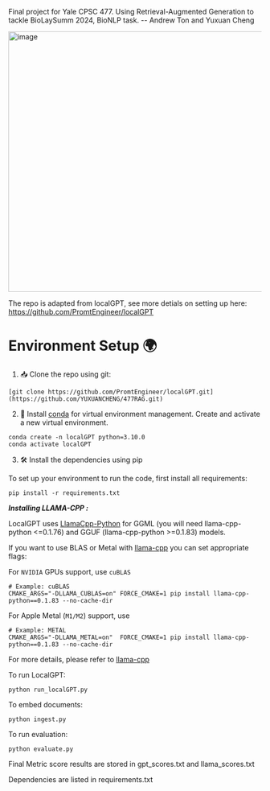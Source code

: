 Final project for Yale CPSC 477. Using Retrieval-Augmented Generation to tackle BioLaySumm 2024, BioNLP task.
-- Andrew Ton and Yuxuan Cheng

<img width="518" alt="image" src="https://github.com/user-attachments/assets/83d917ea-2c05-4555-9b39-ead2b0448218">


The repo is adapted from localGPT, see more detials on setting up here: https://github.com/PromtEngineer/localGPT

# Environment Setup 🌍

1. 📥 Clone the repo using git:

```shell
[git clone https://github.com/PromtEngineer/localGPT.git](https://github.com/YUXUANCHENG/477RAG.git)
```

2. 🐍 Install [conda](https://www.anaconda.com/download) for virtual environment management. Create and activate a new virtual environment.

```shell
conda create -n localGPT python=3.10.0
conda activate localGPT
```

3. 🛠️ Install the dependencies using pip

To set up your environment to run the code, first install all requirements:

```shell
pip install -r requirements.txt
```

***Installing LLAMA-CPP :***

LocalGPT uses [LlamaCpp-Python](https://github.com/abetlen/llama-cpp-python) for GGML (you will need llama-cpp-python <=0.1.76) and GGUF (llama-cpp-python >=0.1.83) models.


If you want to use BLAS or Metal with [llama-cpp](https://github.com/abetlen/llama-cpp-python#installation-with-openblas--cublas--clblast--metal) you can set appropriate flags:

For `NVIDIA` GPUs support, use `cuBLAS`

```shell
# Example: cuBLAS
CMAKE_ARGS="-DLLAMA_CUBLAS=on" FORCE_CMAKE=1 pip install llama-cpp-python==0.1.83 --no-cache-dir
```

For Apple Metal (`M1/M2`) support, use

```shell
# Example: METAL
CMAKE_ARGS="-DLLAMA_METAL=on"  FORCE_CMAKE=1 pip install llama-cpp-python==0.1.83 --no-cache-dir
```
For more details, please refer to [llama-cpp](https://github.com/abetlen/llama-cpp-python#installation-with-openblas--cublas--clblast--metal)

To run LocalGPT: 
```shell
python run_localGPT.py
```

To embed documents: 
```shell
python ingest.py
```

To run evaluation: 
```shell
python evaluate.py
```

Final Metric score results are stored in gpt_scores.txt and llama_scores.txt

Dependencies are listed in requirements.txt
